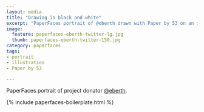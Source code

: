 ```yaml
---
layout: media
title: "Drawing in black and white"
excerpt: "PaperFaces portrait of @eberth drawn with Paper by 53 on an iPad."
image: 
  feature: paperfaces-eberth-twitter-lg.jpg
  thumb: paperfaces-eberth-twitter-150.jpg
category: paperfaces
tags: 
- portrait
- illustration
- Paper by 53

---
```


PaperFaces portrait of project donator [@eberth](http://twitter.com/eberth).

{% include paperfaces-boilerplate.html %}